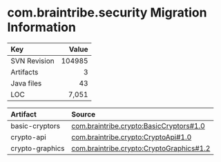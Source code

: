 # com.braintribe.security Migration Information

| Key | Value |
| :------------- | ----: |
| SVN Revision   | 104985  | 
| Artifacts   | 3  | 
| Java files | 43 | 
| LOC | 7,051 | 



| Artifact      | Source | 
| :------------- | :----- |
| basic-cryptors | [com.braintribe.crypto:BasicCryptors#1.0](https://svn.braintribe.com/repo/master/Development/artifacts/com/braintribe/crypto/BasicCryptors/1.0) |
| crypto-api | [com.braintribe.crypto:CryptoApi#1.0](https://svn.braintribe.com/repo/master/Development/artifacts/com/braintribe/crypto/CryptoApi/1.0) |
| crypto-graphics | [com.braintribe.crypto:CryptoGraphics#1.2](https://svn.braintribe.com/repo/master/Development/artifacts/com/braintribe/crypto/CryptoGraphics/1.2) |
